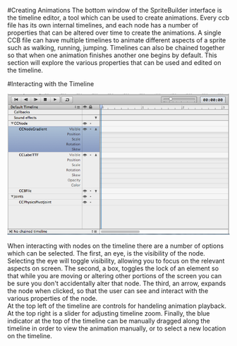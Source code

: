 #Creating Animations
The bottom window of the SpriteBuilder interface is the timeline editor, a tool which can be used to create animations. Every ccb file has its own internal timelines, and each node has a number of properties that can be altered over time to create the animations.  A single CCB file can have multiple timelines to animate different aspects of a sprite such as walking, running, jumping.  Timelines can also be chained together so that when one animation finishes another one begins by default.  This section will explore the various properties that can be used and edited on the timeline.

#Interacting with the Timeline

![img](../_images/editor/timeline-without-keyframes.png)

When interacting with nodes on the timeline there are a number of options which can be selected.  The first, an eye, is the visibility of the node.  Selecting the eye will toggle visibility, allowing you to focus on the relevant aspects on screen.  The second, a box,  toggles the lock of an element so that while you are moving or altering other portions of the screen you can be sure you don't accidentally alter that node.  The third, an arrow, expands the node when clicked, so that the user can see and interact with the various properties of the node.  
At the top left of the timeline are controls for handeling animation playback.  At the top right is a slider for adjusting timeline zoom.  Finally, the blue indicator at the top of the timeline can be manually dragged along the timeline in order to view the animation manually, or to select a new location on the timeline.